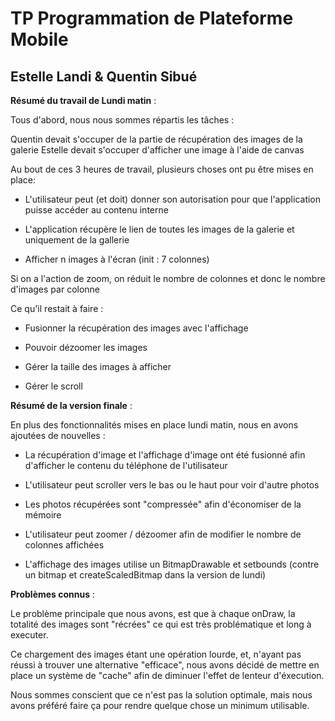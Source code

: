 # TP Programmation de Plateforme Mobile
## Estelle Landi & Quentin Sibué


__**Résumé du travail de Lundi matin**__ :

Tous d'abord, nous nous sommes répartis les tâches :

Quentin devait s'occuper de la partie de récupération des images de la galerie
Estelle devait s'occuper d'afficher une image à l'aide de canvas

Au bout de ces 3 heures de travail, plusieurs choses ont pu être mises en place:

- L'utilisateur peut (et doit) donner son autorisation pour que l'application puisse accéder au contenu interne

- L'application récupère le lien de toutes les images de la galerie et uniquement de la gallerie

- Afficher n images à l'écran (init : 7 colonnes)

Si on a l'action de zoom, on réduit le nombre de colonnes et donc le nombre d'images par colonne

Ce qu'il restait à faire :

- Fusionner la récupération des images avec l'affichage

- Pouvoir dézoomer les images

- Gérer la taille des images à afficher

- Gérer le scroll



__**Résumé de la version finale**__ :

En plus des fonctionnalités mises en place lundi matin, nous en avons ajoutées de nouvelles :

- La récupération d'image et l'affichage d'image ont été fusionné afin d'afficher le contenu du téléphone de l'utilisateur

- L'utilisateur peut scroller vers le bas ou le haut pour voir d'autre photos

- Les photos récupérées sont "compressée" afin d'économiser de la mémoire

- L'utilisateur peut zoomer / dézoomer afin de modifier le nombre de colonnes affichées

- L'affichage des images utilise un BitmapDrawable et setbounds (contre un bitmap et createScaledBitmap dans la version de lundi)


__**Problèmes connus**__ :

Le problème principale que nous avons, est que à chaque onDraw, la totalité des images sont "récrées" ce qui est très problématique et long à executer.

Ce chargement des images étant une opération lourde, et, n'ayant pas réussi à trouver une alternative "efficace", nous avons décidé de mettre en place un système de "cache" afin de diminuer l'effet de lenteur d'éxecution.

Nous sommes conscient que ce n'est pas la solution optimale, mais nous avons préféré faire ça pour rendre quelque chose un minimum utilisable.


